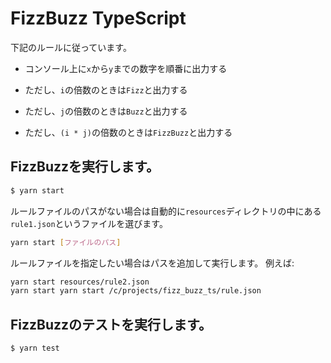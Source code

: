 # FizzBuzz TypeScript
下記のルールに従っています。
* コンソール上に```x```から```y```までの数字を順番に出力する

* ただし、```i```の倍数のときは`Fizz`と出力する

* ただし、```j```の倍数のときは`Buzz`と出力する

* ただし、```(i * j)```の倍数のときは`FizzBuzz`と出力する

## FizzBuzzを実行します。

```sh
$ yarn start
```
ルールファイルのパスがない場合は自動的に```resources```ディレクトリの中にある```rule1.json```というファイルを選びます。

```sh
yarn start [ファイルのパス]
```
ルールファイルを指定したい場合はパスを追加して実行します。
例えば:　
```sh
yarn start resources/rule2.json
yarn start yarn start /c/projects/fizz_buzz_ts/rule.json
```

## FizzBuzzのテストを実行します。

```sh
$ yarn test
```